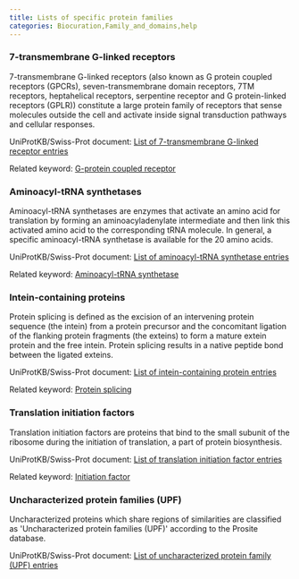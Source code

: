```yaml
---
title: Lists of specific protein families
categories: Biocuration,Family_and_domains,help
---
```


### 7-transmembrane G-linked receptors

7-transmembrane G-linked receptors (also known as G protein coupled receptors (GPCRs), seven-transmembrane domain receptors, 7TM receptors, heptahelical receptors, serpentine receptor and G protein-linked receptors (GPLR)) constitute a large protein family of receptors that sense molecules outside the cell and activate inside signal transduction pathways and cellular responses.

UniProtKB/Swiss-Prot document: [List of 7-transmembrane G-linked receptor entries](http://www.uniprot.org/docs/7tmrlist)

Related keyword: [G-protein coupled receptor](http://www.uniprot.org/keywords/KW%2D0297)

### Aminoacyl-tRNA synthetases

Aminoacyl-tRNA synthetases are enzymes that activate an amino acid for translation by forming an aminoacyladenylate intermediate and then link this activated amino acid to the corresponding tRNA molecule. In general, a specific aminoacyl-tRNA synthetase is available for the 20 amino acids.

UniProtKB/Swiss-Prot document: [List of aminoacyl-tRNA synthetase entries](http://www.uniprot.org/docs/aatrnasy)

Related keyword: [Aminoacyl-tRNA synthetase](http://www.uniprot.org/keywords/KW%2D0030)

### Intein-containing proteins

Protein splicing is defined as the excision of an intervening protein sequence (the intein) from a protein precursor and the concomitant ligation of the flanking protein fragments (the exteins) to form a mature extein protein and the free intein. Protein splicing results in a native peptide bond between the ligated exteins.

UniProtKB/Swiss-Prot document: [List of intein-containing protein entries](http://www.uniprot.org/docs/intein)

Related keyword: [Protein splicing](http://www.uniprot.org/keywords/KW%2D0651)

### Translation initiation factors

Translation initiation factors are proteins that bind to the small subunit of the ribosome during the initiation of translation, a part of protein biosynthesis.

UniProtKB/Swiss-Prot document: [List of translation initiation factor entries](http://www.uniprot.org/docs/initfact)

Related keyword: [Initiation factor](http://www.uniprot.org/keywords/KW%2D0396)

### Uncharacterized protein families (UPF)

Uncharacterized proteins which share regions of similarities are classified as 'Uncharacterized protein families (UPF)' according to the Prosite database.

UniProtKB/Swiss-Prot document: [List of uncharacterized protein family (UPF) entries](http://www.uniprot.org/docs/upflist)